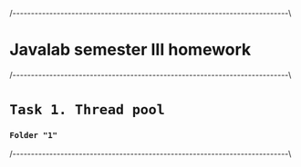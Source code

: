 /*---------------------------------------------------------------------------*\

# Javalab semester III homework

/*---------------------------------------------------------------------------*\

# `Task 1. Thread pool`
### `Folder "1"`

/*---------------------------------------------------------------------------*\
